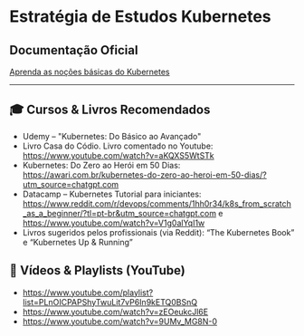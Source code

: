 # Estratégia de Estudos Kubernetes

## Documentação Oficial

[Aprenda as noções básicas do Kubernetes](https://kubernetes.io/pt-br/docs/tutorials/kubernetes-basics/?utm_source=chatgpt.com)

---

## 🎓 Cursos & Livros Recomendados

- Udemy – "Kubernetes: Do Básico ao Avançado"
- Livro Casa do Códio. Livro comentado no Youtube: https://www.youtube.com/watch?v=aKQXS5WtSTk
- Kubernetes: Do Zero ao Herói em 50 Dias: https://awari.com.br/kubernetes-do-zero-ao-heroi-em-50-dias/?utm_source=chatgpt.com
- Datacamp – Kubernetes Tutorial para iniciantes: https://www.reddit.com/r/devops/comments/1hh0r34/k8s_from_scratch_as_a_beginner/?tl=pt-br&utm_source=chatgpt.com e https://www.youtube.com/watch?v=V1g0alYqI1w
- Livros sugeridos pelos profissionais (via Reddit): “The Kubernetes Book” e “Kubernetes Up & Running”

## 🎥 Vídeos & Playlists (YouTube)

- https://www.youtube.com/playlist?list=PLnOICPAPShyTwuLit7vP6In9kETQ0BSnQ
- https://www.youtube.com/watch?v=zEOeukcJl6E
- https://www.youtube.com/watch?v=9UMv_MG8N-0
